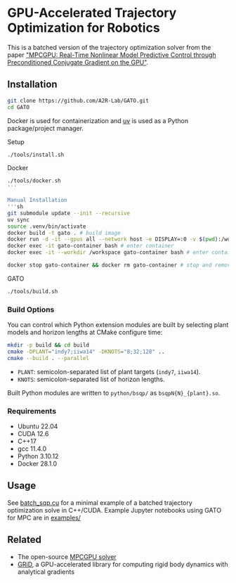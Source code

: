 # GPU-Accelerated Trajectory Optimization for Robotics

This is a batched version of the trajectory optimization solver from the paper ["MPCGPU: Real-Time Nonlinear Model Predictive Control through Preconditioned Conjugate Gradient on the GPU"](https://arxiv.org/abs/2309.08079).

## Installation

```sh
git clone https://github.com/A2R-Lab/GATO.git
cd GATO
```

Docker is used for containerization and [uv](https://docs.astral.sh/uv/) is used as a Python package/project manager.

Setup

```sh
./tools/install.sh
```

Docker

```sh
./tools/docker.sh
'''

Manual Installation
'''sh
git submodule update --init --recursive
uv sync
source .venv/bin/activate
docker build -t gato . # build image
docker run -d -it --gpus all --network host -e DISPLAY=:0 -v $(pwd):/workspace -v /tmp/.X11-unix:/tmp/.X11-unix --name gato-container gato # run container
docker exec -it gato-container bash # enter container
docker exec -it --workdir /workspace gato-container bash # enter container in the workspace directory

docker stop gato-container && docker rm gato-container # stop and remove
```

GATO

```sh
./tools/build.sh
```

### Build Options

You can control which Python extension modules are built by selecting plant models and horizon lengths at CMake configure time:

```sh
mkdir -p build && cd build
cmake -DPLANT="indy7;iiwa14" -DKNOTS="8;32;128" ..
cmake --build . --parallel
```

- `PLANT`: semicolon-separated list of plant targets (`indy7`, `iiwa14`).
- `KNOTS`: semicolon-separated list of horizon lengths.

Built Python modules are written to `python/bsqp/` as `bsqpN{N}_{plant}.so`.

### Requirements

- Ubuntu 22.04
- CUDA 12.6
- C++17
- gcc 11.4.0
- Python 3.10.12
- Docker 28.1.0

## Usage

See [batch_sqp.cu](examples/batch_sqp.cu) for a minimal example of a batched trajectory optimization solve in C++/CUDA. Example Jupyter notebooks using GATO for MPC are in [examples/](examples/)

## Related

- The open-source [MPCGPU solver](https://github.com/A2R-Lab/MPCGPU)
- [GRiD](https://github.com/A2R-Lab/GRiD), a GPU-accelerated library for computing rigid body dynamics with analytical gradients
